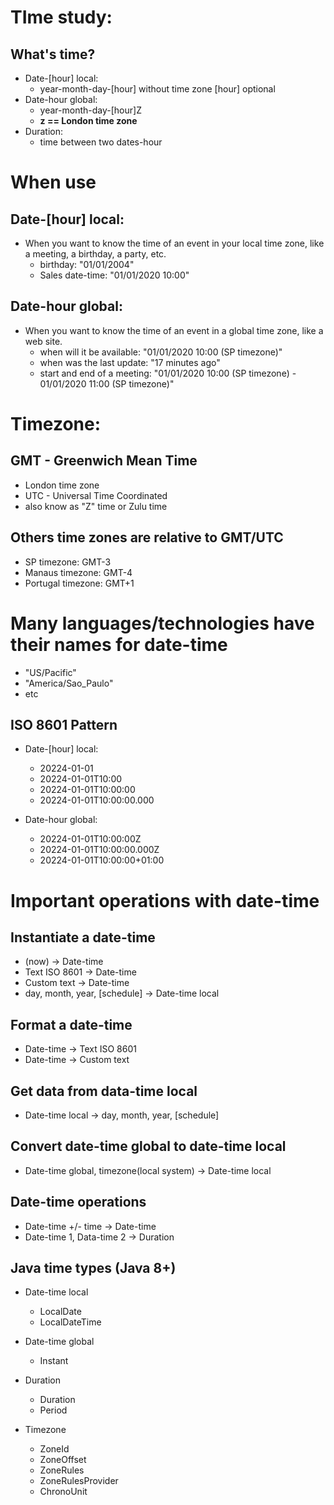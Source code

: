 # TIme study:

## What's time?

- Date-[hour] local:
    - year-month-day-[hour] without time zone [hour] optional
- Date-hour global:
    - year-month-day-[hour]Z
    - **z == London time zone**
- Duration:
    - time between two dates-hour

# When use

## Date-[hour] local:

- When you want to know the time of an event in your local time zone, like a meeting, a birthday, a party, etc.
    - birthday: "01/01/2004"
    - Sales date-time: "01/01/2020 10:00"

## Date-hour global:

- When you want to know the time of an event in a global time zone, like a web site.
    - when will it be available: "01/01/2020 10:00 (SP timezone)"
    - when was the last update: "17 minutes ago"
    - start and end of a meeting: "01/01/2020 10:00 (SP timezone) - 01/01/2020 11:00 (SP timezone)"

# Timezone:

## GMT - Greenwich Mean Time

- London time zone
- UTC - Universal Time Coordinated
- also know as "Z" time or Zulu time

## Others time zones are relative to GMT/UTC

- SP timezone: GMT-3
- Manaus timezone: GMT-4
- Portugal timezone: GMT+1

# Many languages/technologies have their names for date-time

- "US/Pacific"
- "America/Sao_Paulo"
- etc

## ISO 8601 Pattern

- Date-[hour] local:
    - 20224-01-01
    - 20224-01-01T10:00
    - 20224-01-01T10:00:00
    - 20224-01-01T10:00:00.000

- Date-hour global:
    - 20224-01-01T10:00:00Z
    - 20224-01-01T10:00:00.000Z
    - 20224-01-01T10:00:00+01:00

# Important operations with date-time

## Instantiate a date-time

- (now) -> Date-time
- Text ISO 8601 -> Date-time
- Custom text -> Date-time
- day, month, year, [schedule] -> Date-time local

## Format a date-time

- Date-time -> Text ISO 8601
- Date-time -> Custom text

## Get data from data-time local

- Date-time local -> day, month, year, [schedule]

## Convert date-time global to date-time local

- Date-time global, timezone(local system) -> Date-time local

## Date-time operations

- Date-time +/- time -> Date-time
- Date-time 1, Data-time 2 -> Duration

## Java time types (Java 8+)

- Date-time local
    - LocalDate
    - LocalDateTime

- Date-time global
    - Instant

- Duration
    - Duration
    - Period
  
- Timezone
    - ZoneId
    - ZoneOffset
    - ZoneRules
    - ZoneRulesProvider
    - ChronoUnit